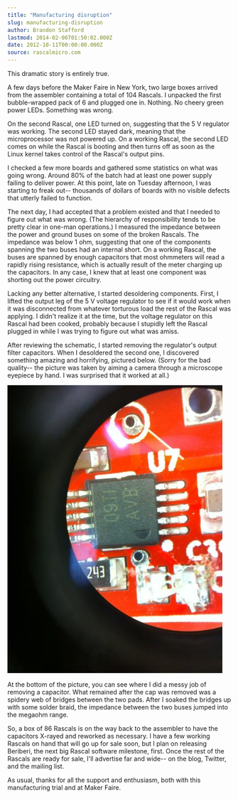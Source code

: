 ```yaml
---
title: "Manufacturing disruption"
slug: manufacturing-disruption
author: Brandon Stafford
lastmod: 2014-02-06T01:50:02.000Z
date: 2012-10-11T00:00:00.000Z
source: rascalmicro.com
---
```

This dramatic story is entirely true.

A few days before the Maker Faire in New York, two large boxes arrived from the assembler containing a total of 104 Rascals. I unpacked the first bubble-wrapped pack of 6 and plugged one in. Nothing. No cheery green power LEDs. Something was wrong.

On the second Rascal, one LED turned on, suggesting that the 5 V regulator was working. The second LED stayed dark, meaning that the microprocessor was not powered up. On a working Rascal, the second LED comes on while the Rascal is booting and then turns off as soon as the Linux kernel takes control of the Rascal's output pins.

I checked a few more boards and gathered some statistics on what was going wrong. Around 80% of the batch had at least one power supply failing to deliver power. At this point, late on Tuesday afternoon, I was starting to freak out-- thousands of dollars of boards with no visible defects that utterly failed to function.

The next day, I had accepted that a problem existed and that I needed to figure out what was wrong. (The hierarchy of responsibility tends to be pretty clear in one-man operations.) I measured the impedance between the power and ground buses on some of the broken Rascals. The impedance was below 1 ohm, suggesting that one of the components spanning the two buses had an internal short. On a working Rascal, the buses are spanned by enough capacitors that most ohmmeters will read a rapidly rising resistance, which is actually result of the meter charging up the capacitors. In any case, I knew that at least one component was shorting out the power circuitry.

Lacking any better alternative, I started desoldering components. First, I lifted the output leg of the 5 V voltage regulator to see if it would work when it was disconnected from whatever torturous load the rest of the Rascal was applying. I didn't realize it at the time, but the voltage regulator on this Rascal had been cooked, probably because I stupidly left the Rascal plugged in while I was trying to figure out what was amiss.

After reviewing the schematic, I started removing the regulator's output filter capacitors. When I desoldered the second one, I discovered something amazing and horrifying, pictured below. (Sorry for the bad quality-- the picture was taken by aiming a camera through a microscope eyepiece by hand. I was surprised that it worked at all.)

<img src="/img/c37-solder-bridge.jpg">

At the bottom of the picture, you can see where I did a messy job of removing a capacitor. What remained after the cap was removed was a spidery web of bridges between the two pads. After I soaked the bridges up with some solder braid, the impedance between the two buses jumped into the megaohm range.

So, a box of 86 Rascals is on the way back to the assembler to have the capacitors X-rayed and reworked as necessary. I have a few working Rascals on hand that will go up for sale soon, but I plan on releasing Beriberi, the next big Rascal software milestone, first. Once the rest of the Rascals are ready for sale, I'll advertise far and wide-- on the blog, Twitter, and the mailing list.

As usual, thanks for all the support and enthusiasm, both with this manufacturing trial and at Maker Faire.